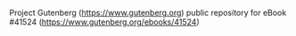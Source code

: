 Project Gutenberg (https://www.gutenberg.org) public repository for eBook #41524 (https://www.gutenberg.org/ebooks/41524)
